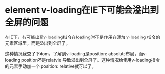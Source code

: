 # element v-loading在IE下可能会溢出到全屏的问题

在IE下，有可能出现v-loading指令在loading时不是作用在添加 v-loading 指令的元素区域里，而是溢出到全屏了。

这种情况我查了下dom，了解到v-loading是position: absolute布局，而v-loading position不是relatvie 导致溢出到全屏了。这种情况给使用v-loading指令的元素手动加一个 position: relative就可以了。

